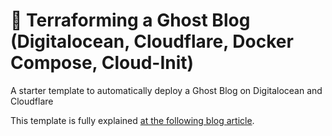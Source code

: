 # 👷 Terraforming a Ghost Blog (Digitalocean, Cloudflare, Docker Compose, Cloud-Init)

A starter template to automatically deploy a Ghost Blog on Digitalocean and Cloudflare

This template is fully explained [at the following blog article](https://www.paolotagliaferri.com/ghost-blog-with-terraform-and-docker-compose-digitalocean-cloudflare/).
